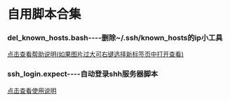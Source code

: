 # 自用脚本合集
### del_known_hosts.bash----删除~/.ssh/known_hosts的ip小工具
[点击查看帮助说明(如果图片过大可右键选择新标签页中打开查看)](https://github.com/blandyy/MuScript/blob/master/del_known_hosts.bash-help.png "del_known_hosts.bash-help")

### ssh_login.expect----自动登录shh服务器脚本
[点击查看使用说明](https://github.com/blandyy/MuScript/blob/master/ssh_login.expect-help.png "ssh_login.expect-help")
